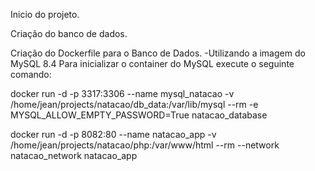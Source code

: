 Inicio do projeto.

Criação do banco de dados.

Criação do Dockerfile para o Banco de Dados.
-Utilizando a imagem do MySQL 8.4
Para inicializar o container do MySQL execute o seguinte comando:

docker run -d -p 3317:3306 --name mysql_natacao -v /home/jean/projects/natacao/db_data:/var/lib/mysql --rm -e MYSQL_ALLOW_EMPTY_PASSWORD=True natacao_database

docker run -d -p 8082:80 --name natacao_app -v /home/jean/projects/natacao/php:/var/www/html --rm --network natacao_network natacao_app
